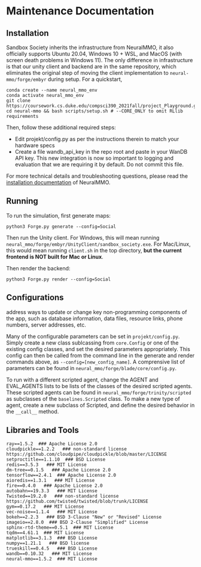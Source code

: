 # Maintenance Documentation

## Installation
Sandbox Society inherits the infrastructure from NeuralMMO, it also officially supports Ubuntu 20.04, Windows 10 + WSL, and MacOS (with screen death problems in Windows 11). The only difference in infrastructure is that our unity client and backend are in the same repository, which  eliminates the original step of moving the client implementation to ``neural-mmo/forge/embyr`` during setup.
For a quickstart,
```
conda create --name neural_mmo_env
conda activate neural_mmo_env
git clone https://coursework.cs.duke.edu/compsci390_2021fall/project_Playground.git
cd neural-mmo && bash scripts/setup.sh # --CORE_ONLY to omit RLlib requirements
```
Then, follow these additional required steps:  
- Edit projekt/config.py as per the instructions therein to match your hardware specs
- Create a file wandb_api_key in the repo root and paste in your WanDB API key. This new integration is now so important to logging and evaluation that we are requiring it by default. Do not commit this file.

For more technical details and troubleshooting questions, please read the [installation documentation](https://jsuarez5341.github.io/neural-mmo/build/html/rst/userguide.html#installation) of NeuralMMO.

## Running
To run the simulation, first generate maps:

```
python3 Forge.py generate --config=Social
```

Then run the Unity client. For Windows, this will mean running `neural_mmo/forge/embyr/UnityClient/sandbox_society.exe`. For Mac/Linux, this would mean running `client.sh` in the top directory, **but the current frontend is NOT built for Mac or Linux**.

Then render the backend:

```
python3 Forge.py render --config=Social
```

## Configurations
  address ways to update or change key non-programming components of the app, such as database information, data files, resource links, phone numbers, server addresses, etc.

Many of the configurable parameters can be set in `projekt/config.py`. Simply create a new class sublcassing from `core.Config` or one of the existing config classes, and set the desired parameters appropriately. This config can then be called from the command line in the generate and render commands above, as `--config=[new_config_name]`. A comprensive list of parameters can be found in `neural_mmo/forge/blade/core/config.py`.

To run with a different scripted agent, change the AGENT and EVAL_AGENTS lists to be lists of the classes of the desired scripted agents. These scripted agents can be found in `neural_mmo/forge/trinity/scripted` as subclasses of the `baselines.Scripted` class. To make a new type of agent, create a new subclass of Scripted, and define the desired behavior in the `__call__` method.

## Libraries and Tools 
```
ray==1.5.2  ### Apache License 2.0
cloudpickle==1.2.2   ### non-standard license https://github.com/cloudpipe/cloudpickle/blob/master/LICENSE
setproctitle==1.1.10  ### BSD License
redis==3.5.3   ### MIT License
dm-tree==0.1.5   ### Apache License 2.0
tensorflow==2.4.1  ### Apache License 2.0
aioredis==1.3.1   ### MIT License
fire==0.4.0   ### Apache License 2.0
autobahn==19.3.3   ### MIT License
Twisted==19.2.0   ### non-standard license https://github.com/twisted/twisted/blob/trunk/LICENSE
gym==0.17.2   ### MIT License
vec-noise==1.1.4   ### MIT License
bokeh==2.2.3   ### BSD 3-Clause "New" or "Revised" License
imageio==2.8.0  ### BSD 2-Clause "Simplified" License
sphinx-rtd-theme==0.5.1  ### MIT License
tqdm==4.61.1  ### MIT License
matplotlib==3.1.3  ### BSD License
numpy==1.21.1   ### BSD license
trueskill==0.4.5   ### BSD License
wandb==0.10.32   ### MIT License
neural-mmo==1.5.2  ### MIT License
```


